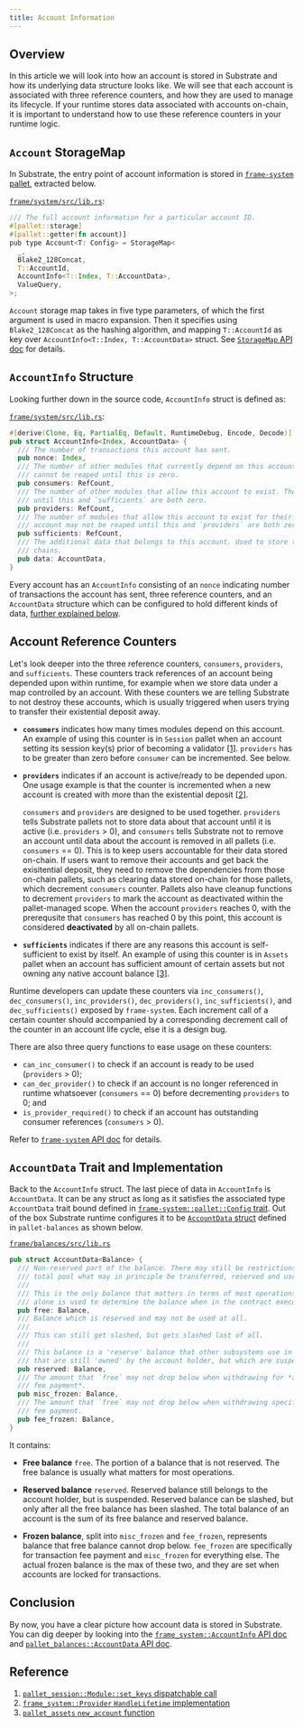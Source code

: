 ```yaml
---
title: Account Information
---
```


## Overview

In this article we will look into how an account is stored in Substrate and how its underlying data
structure looks like. We will see that each account is associated with three reference counters, and
how they are used to manage its lifecycle. If your runtime stores data associated with accounts
on-chain, it is important to understand how to use these reference counters in your runtime logic.

## `Account` StorageMap

In Substrate, the entry point of account information is stored in
[`frame-system` pallet](https://substrate.dev/rustdocs/v3.0.0-monthly-2021-05/frame_system),
extracted below.

[`frame/system/src/lib.rs`](https://substrate.dev/rustdocs/v3.0.0-monthly-2021-05/src/frame_system/lib.rs.html#530):

```rust
/// The full account information for a particular account ID.
#[pallet::storage]
#[pallet::getter(fn account)]
pub type Account<T: Config> = StorageMap<
  _,
  Blake2_128Concat,
  T::AccountId,
  AccountInfo<T::Index, T::AccountData>,
  ValueQuery,
>;
```

`Account` storage map takes in five type parameters, of which the first argument is used in macro
expansion. Then it specifies using `Blake2_128Concat` as the hashing algorithm, and mapping
`T::AccountId` as key over `AccountInfo<T::Index, T::AccountData>` struct. See
[`StorageMap` API doc](https://substrate.dev/rustdocs/v3.0.0-monthly-2021-05/frame_support/storage/types/struct.StorageMap.html#impl)
for details.

## `AccountInfo` Structure

Looking further down in the source code, `AccountInfo` struct is defined as:

[`frame/system/src/lib.rs`](https://substrate.dev/rustdocs/v3.0.0-monthly-2021-05/src/frame_system/lib.rs.html#788-803):

```rust
#[derive(Clone, Eq, PartialEq, Default, RuntimeDebug, Encode, Decode)]
pub struct AccountInfo<Index, AccountData> {
  /// The number of transactions this account has sent.
  pub nonce: Index,
  /// The number of other modules that currently depend on this account's existence. The account
  /// cannot be reaped until this is zero.
  pub consumers: RefCount,
  /// The number of other modules that allow this account to exist. The account may not be reaped
  /// until this and `sufficients` are both zero.
  pub providers: RefCount,
  /// The number of modules that allow this account to exist for their own purposes only. The
  /// account may not be reaped until this and `providers` are both zero.
  pub sufficients: RefCount,
  /// The additional data that belongs to this account. Used to store the balance(s) in a lot of
  /// chains.
  pub data: AccountData,
}
```

Every account has an `AccountInfo` consisting of an `nonce` indicating number of transactions the
account has sent, three reference counters, and an `AccountData` structure which can be configured
to hold different kinds of data, [further explained below](#accountdata-trait-and-implementation).

## Account Reference Counters

Let's look deeper into the three reference counters, `consumers`, `providers`, and `sufficients`.
These counters track references of an account being depended upon within runtime, for example when
we store data under a map controlled by an account. With these counters we are telling Substrate to
not destroy these accounts, which is usually triggered when users trying to transfer their
existential deposit away.

- **`consumers`** indicates how many times modules depend on this account. An example of using this
counter is in `Session` pallet when an account setting its session key(s) prior of becoming a
validator [[1]](#ref-session-set-keys). `providers` has to be greater than zero before `consumer`
can be incremented. See below.

- **`providers`** indicates if an account is active/ready to be depended upon. One usage example
is that the counter is incremented when a new account is created with more than the existential
deposit [[2]](#ref-system-created).

  `consumers` and `providers` are designed to be used together. `providers` tells Substrate pallets
  not to store data about that account until it is active (i.e. `providers` > 0), and `consumers`
  tells Substrate not to remove an account until data about the account is removed in all pallets
  (i.e. `consumers` == 0). This is to keep users accountable for their data stored on-chain. If
  users want to remove their accounts and get back the exisitential deposit, they need to remove
  the dependencies from those on-chain pallets, such as clearing data stored on-chain for those
  pallets, which decrement `consumers` counter. Pallets also have cleanup functions to decrement
  `providers` to mark the account as deactivated within the pallet-managed scope. When the account
  `providers` reaches 0, with the prerequsite that `consumers` has reached 0 by this point, this
  account is considered **deactivated** by all on-chain pallets.

- **`sufficients`** indicates if there are any reasons this account is self-sufficient to exist by
itself. An example of using this counter is in `Assets` pallet when an account has sufficient amount
of certain assets but not owning any native account balance [[3]](#ref-assets-new-account).

Runtime developers can update these counters via `inc_consumers()`, `dec_consumers()`,
`inc_providers()`, `dec_providers()`, `inc_sufficients()`, and `dec_sufficients()` exposed by
`frame-system`. Each increment call of a certain counter should accompanied by a corresponding decrement call of the counter in an account life cycle, else it is a design bug.

There are also three query functions to ease usage on these counters:

- `can_inc_consumer()` to check if an account is ready to be used (`providers` > 0);
- `can_dec_provider()` to check if an account is no longer referenced in runtime whatsoever
(`consumers` == 0) before decrementing `providers` to 0; and
- `is_provider_required()` to check if an account has outstanding consumer references
(`consumers` > 0).

Refer to [`frame-system` API doc](https://substrate.dev/rustdocs/v3.0.0-monthly-2021-05/frame_system/pallet/struct.Pallet.html#impl-11)
for details.

## `AccountData` Trait and Implementation

Back to the `AccountInfo` struct. The last piece of data in `AccountInfo` is `AccountData`. It can be any struct as long as it satisfies the associated type `AccountData` trait bound defined in [`frame-system::pallet::Config` trait](https://substrate.dev/rustdocs/v3.0.0-monthly-2021-05/frame_system/pallet/trait.Config.html#associatedtype.AccountData). Out of the box Substrate runtime configures it to be [`AccountData` struct](https://substrate.dev/rustdocs/v3.0.0-monthly-2021-05/pallet_balances/struct.AccountData.html) defined in `pallet-balances` as shown below.

[`frame/balances/src/lib.rs`](https://substrate.dev/rustdocs/v3.0.0-monthly-2021-05/src/pallet_balances/lib.rs.html#566-586)

```rust
pub struct AccountData<Balance> {
  /// Non-reserved part of the balance. There may still be restrictions on this, but it is the
  /// total pool what may in principle be transferred, reserved and used for tipping.
  ///
  /// This is the only balance that matters in terms of most operations on tokens. It
  /// alone is used to determine the balance when in the contract execution environment.
  pub free: Balance,
  /// Balance which is reserved and may not be used at all.
  ///
  /// This can still get slashed, but gets slashed last of all.
  ///
  /// This balance is a 'reserve' balance that other subsystems use in order to set aside tokens
  /// that are still 'owned' by the account holder, but which are suspendable.
  pub reserved: Balance,
  /// The amount that `free` may not drop below when withdrawing for *anything except transaction
  /// fee payment*.
  pub misc_frozen: Balance,
  /// The amount that `free` may not drop below when withdrawing specifically for transaction
  /// fee payment.
  pub fee_frozen: Balance,
}
```

It contains:

- **Free balance** `free`. The portion of a balance that is not reserved. The free balance is
usually what matters for most operations.

- **Reserved balance** `reserved`. Reserved balance still belongs to the account holder, but is
suspended. Reserved balance can be slashed, but only after all the free balance has been slashed.
The total balance of an account is the sum of its free balance and reserved balance.

- **Frozen balance**, split into `misc_frozen` and `fee_frozen`, represents balance that free
balance cannot drop below. `fee_frozen` are specifically for transaction fee payment and
`misc_frozen` for everything else. The actual frozen balance is the max of these two, and they are
set when accounts are locked for transactions.

## Conclusion

By now, you have a clear picture how account data is stored in Substrate. You can dig deeper by
looking into the [`frame_system::AccountInfo` API doc](https://substrate.dev/rustdocs/v3.0.0-monthly-2021-05/frame_system/struct.AccountInfo.html)
and [`pallet_balances::AccountData` API doc](https://substrate.dev/rustdocs/v3.0.0-monthly-2021-05/pallet_balances/struct.AccountData.html).

## Reference

1. <span id="ref-session-set-keys"></span>[`pallet_session::Module::set_keys` dispatchable call](https://substrate.dev/rustdocs/v3.0.0-monthly-2021-05/src/pallet_session/lib.rs.html#508-571)
2. <span id="ref-system-created"></span>[`frame_system::Provider` `HandleLifetime` implementation](https://substrate.dev/rustdocs/v3.0.0-monthly-2021-05/src/frame_system/lib.rs.html#1549-1561)
3. <span id="ref-assets-new-account"></span>[`pallet_assets` `new_account` function](https://substrate.dev/rustdocs/v3.0.0-monthly-2021-05/src/pallet_assets/functions.rs.html#46-61)
